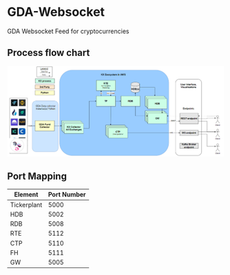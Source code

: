 # GDA-Websocket
GDA Websocket Feed for cryptocurrencies

## Process flow chart
![plot](./process_flow_chart.png)

## Port Mapping
| Element     | Port Number |
|-------------|-------------|
| Tickerplant | 5000        |
| HDB         | 5002        |
| RDB         | 5008        |
| RTE         | 5112        |
| CTP         | 5110        |
| FH          | 5111        |
| GW          | 5005        |